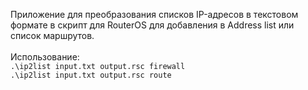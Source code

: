 Приложение для преобразования списков IP-адресов в текстовом формате в скрипт для RouterOS для добавления в Address list или список маршрутов.<br /><br />
Использование:<br />
```.\ip2list input.txt output.rsc firewall```<br />
```.\ip2list input.txt output.rsc route```

